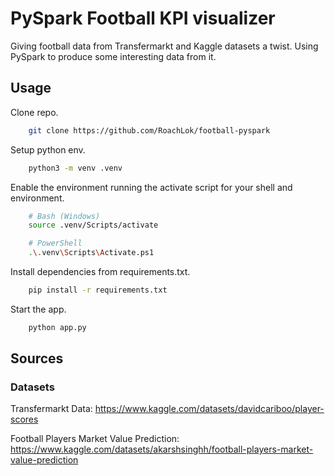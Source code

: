 # PySpark Football KPI visualizer

Giving football data from Transfermarkt and Kaggle datasets a twist. Using PySpark to produce some interesting data from it.

## Usage
Clone repo.
```bash
    git clone https://github.com/RoachLok/football-pyspark
```

Setup python env.
```bash
    python3 -m venv .venv
```

Enable the environment running the activate script for your shell and environment.
```bash
    # Bash (Windows)
    source .venv/Scripts/activate

    # PowerShell
    .\.venv\Scripts\Activate.ps1
``` 

Install dependencies from requirements.txt.
```bash
    pip install -r requirements.txt
```

Start the app.
```bash
    python app.py
```

## Sources

### Datasets

Transfermarkt Data:
https://www.kaggle.com/datasets/davidcariboo/player-scores

Football Players Market Value Prediction:
https://www.kaggle.com/datasets/akarshsinghh/football-players-market-value-prediction

